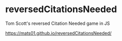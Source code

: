 # reversedCitationsNeeded
Tom Scott's reversed Citation Needed game in JS

https://mats01.github.io/reversedCitationsNeeded/
